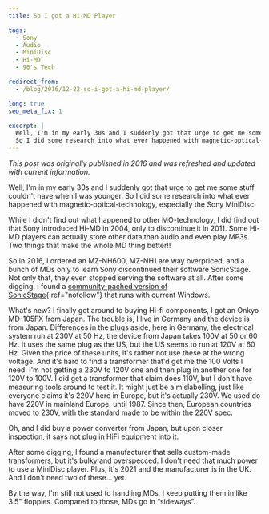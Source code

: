 ```yaml
---
title: So I got a Hi-MD Player

tags:
  - Sony
  - Audio
  - MiniDisc
  - Hi-MD
  - 90's Tech

redirect_from:
  - /blog/2016/12-22-so-i-got-a-hi-md-player/

long: true
seo_meta_fix: 1

excerpt: |
  Well, I'm in my early 30s and I suddenly got that urge to get me some stuff couldn't have when I was younger.
  So I did some research into what ever happened with magnetic-optical-technology, especially the Sony MiniDisc.
---
```

*This post was originally published in 2016 and was refreshed and updated with current information.*

Well, I'm in my early 30s and I suddenly got that urge to get me some stuff couldn't have when I was younger.
So I did some research into what ever happened with magnetic-optical-technology, especially the Sony MiniDisc.

While I didn't find out what happened to other MO-technology, I did find out that Sony introduced Hi-MD in 2004, only to discontinue it in 2011.
Some Hi-MD players can actually store other data than audio and even play MP3s.
Two things that make the whole MD thing better!!

So in 2016, I ordered an MZ-NH600, MZ-NH1 are way overpriced, and a bunch of MDs only to learn Sony discontinued their software SonicStage.
Not only that, they even stopped serving the software at all.
After some digging, I found a [community-pached version of SonicStage](https://forums.sonyinsider.com/files/file/95-sonicstage-43-ultimate-edition/){:ref="nofollow"} that runs with current Windows.

What's new?
I finally got around to buying Hi-fi components, I got an Onkyo MD-105FX from Japan.
The trouble is, I live in Germany and the device is from Japan.
Differences in the plugs aside, here in Germany, the electrical system run at 230V at 50 Hz, the device from Japan takes 100V at 50 or 60 Hz.
It uses the same plug as the US, but the US seems to run at 120V at 60 Hz.
Given the price of these units, it's rather not use these at the wrong voltage.
And it's hard to find a transformer that'd get me the 100 Volts I need.
I'm not getting a 230V to 120V one and then plug in another one for 120V to 100V.
I did get a transformer that claim does 110V, but I don't have measuring tools around to test it.
It might just be a mislabelling, just like everyone claims it's 220V here in Europe, but it's actually 230V.
We used do have 220V in mainland Europe, until 1987.
Since then, European countries moved to 230V, with the standard made to be within the 220V spec.

Oh, and I did buy a power converter from Japan, but upon closer inspection, it says not plug in HiFi equipment into it.

After some digging, I found a manufacturer that sells custom-made transformers, but it's bulky and overspecced.
I don't need that much power to use a MiniDisc player.
Plus, it's 2021 and the manufacturer is in the UK.
And I don't need two of these… yet.

By the way, I'm still not used to handling MDs, I keep putting them in like 3.5" floppies.
Compared to those, MDs go in “sideways”.
